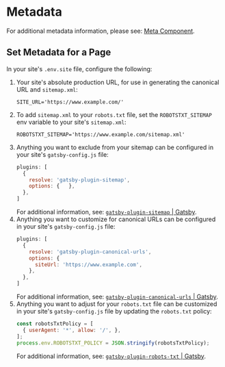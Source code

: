 # Metadata

For additional metadata information, please see: [Meta Component](/Components/Meta).

## Set Metadata for a Page

In your site's `.env.site` file, configure the following:

01. Your site's absolute production URL, for use in generating the canonical URL and `sitemap.xml`:
    ```shell
    SITE_URL='https://www.example.com/'
    ```
01. To add `sitemap.xml` to your `robots.txt` file, set the `ROBOTSTXT_SITEMAP` env variable to your
    site's `sitemap.xml`:
    ```shell
    ROBOTSTXT_SITEMAP='https://www.example.com/sitemap.xml'
    ```
01. Anything you want to exclude from your sitemap can be configured in your site's
    `gatsby-config.js` file:
    ```js
    plugins: [
      {
        resolve: 'gatsby-plugin-sitemap',
        options: {   },
      },
    ]
    ```
    For additional information, see: [`gatsby-plugin-sitemap` |
    Gatsby](https://www.gatsbyjs.com/plugins/gatsby-plugin-sitemap/ ':target=_blank').
01. Anything you want to customize for canonical URLs can be configured in your site's
    `gatsby-config.js` file:
    ```js
    plugins: [
      {
        resolve: 'gatsby-plugin-canonical-urls',
        options: {
          siteUrl: 'https://www.example.com',
        },
      },
    ]
    ```
    For additional information, see: [`gatsby-plugin-canonical-urls` |
    Gatsby](https://www.gatsbyjs.com/plugins/gatsby-plugin-canonical-urls/ ':target=_blank').
01. Anything you want to adjust for your `robots.txt` file can be customized in your site's
    `gatsby-config.js` file by updating the `robots.txt` policy:
    ```js
    const robotsTxtPolicy = [
      { userAgent: '*', allow: '/', },
    ];
    process.env.ROBOTSTXT_POLICY = JSON.stringify(robotsTxtPolicy);
    ```
    For additional information, see: [`gatsby-plugin-robots-txt` |
    Gatsby](https://www.gatsbyjs.com/plugins/gatsby-plugin-robots-txt/ ':target=_blank').
